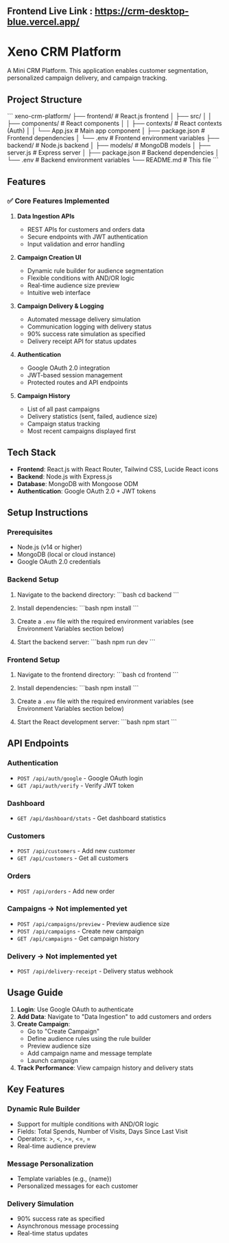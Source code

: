 ## Frontend Live Link : https://crm-desktop-blue.vercel.app/

# Xeno CRM Platform

A Mini CRM Platform. This application enables customer segmentation, personalized campaign delivery, and campaign tracking.

## Project Structure

\`\`\`
xeno-crm-platform/
├── frontend/ # React.js frontend
│ ├── src/
│ │ ├── components/ # React components
│ │ ├── contexts/ # React contexts (Auth)
│ │ └── App.jsx # Main app component
│ ├── package.json # Frontend dependencies
│ └── .env # Frontend environment variables
├── backend/ # Node.js backend
│ ├── models/ # MongoDB models
│ ├── server.js # Express server
│ ├── package.json # Backend dependencies
│ └── .env # Backend environment variables
└── README.md # This file
\`\`\`

## Features

### ✅ Core Features Implemented

1. **Data Ingestion APIs**

   - REST APIs for customers and orders data
   - Secure endpoints with JWT authentication
   - Input validation and error handling

2. **Campaign Creation UI**

   - Dynamic rule builder for audience segmentation
   - Flexible conditions with AND/OR logic
   - Real-time audience size preview
   - Intuitive web interface

3. **Campaign Delivery & Logging**

   - Automated message delivery simulation
   - Communication logging with delivery status
   - 90% success rate simulation as specified
   - Delivery receipt API for status updates

4. **Authentication**

   - Google OAuth 2.0 integration
   - JWT-based session management
   - Protected routes and API endpoints

5. **Campaign History**
   - List of all past campaigns
   - Delivery statistics (sent, failed, audience size)
   - Campaign status tracking
   - Most recent campaigns displayed first

## Tech Stack

- **Frontend**: React.js with React Router, Tailwind CSS, Lucide React icons
- **Backend**: Node.js with Express.js
- **Database**: MongoDB with Mongoose ODM
- **Authentication**: Google OAuth 2.0 + JWT tokens

## Setup Instructions

### Prerequisites

- Node.js (v14 or higher)
- MongoDB (local or cloud instance)
- Google OAuth 2.0 credentials

### Backend Setup

1. Navigate to the backend directory:
   \`\`\`bash
   cd backend
   \`\`\`

2. Install dependencies:
   \`\`\`bash
   npm install
   \`\`\`

3. Create a `.env` file with the required environment variables (see Environment Variables section below)

4. Start the backend server:
   \`\`\`bash
   npm run dev
   \`\`\`

### Frontend Setup

1. Navigate to the frontend directory:
   \`\`\`bash
   cd frontend
   \`\`\`

2. Install dependencies:
   \`\`\`bash
   npm install
   \`\`\`

3. Create a `.env` file with the required environment variables (see Environment Variables section below)

4. Start the React development server:
   \`\`\`bash
   npm start
   \`\`\`

## API Endpoints

### Authentication

- `POST /api/auth/google` - Google OAuth login
- `GET /api/auth/verify` - Verify JWT token

### Dashboard

- `GET /api/dashboard/stats` - Get dashboard statistics

### Customers

- `POST /api/customers` - Add new customer
- `GET /api/customers` - Get all customers

### Orders

- `POST /api/orders` - Add new order

### Campaigns -> Not implemented yet

- `POST /api/campaigns/preview` - Preview audience size
- `POST /api/campaigns` - Create new campaign
- `GET /api/campaigns` - Get campaign history

### Delivery -> Not implemented yet

- `POST /api/delivery-receipt` - Delivery status webhook

## Usage Guide

1. **Login**: Use Google OAuth to authenticate
2. **Add Data**: Navigate to "Data Ingestion" to add customers and orders
3. **Create Campaign**:
   - Go to "Create Campaign"
   - Define audience rules using the rule builder
   - Preview audience size
   - Add campaign name and message template
   - Launch campaign
4. **Track Performance**: View campaign history and delivery stats

## Key Features

### Dynamic Rule Builder

- Support for multiple conditions with AND/OR logic
- Fields: Total Spends, Number of Visits, Days Since Last Visit
- Operators: >, <, >=, <=, =
- Real-time audience preview

### Message Personalization

- Template variables (e.g., {name})
- Personalized messages for each customer

### Delivery Simulation

- 90% success rate as specified
- Asynchronous message processing
- Real-time status updates
